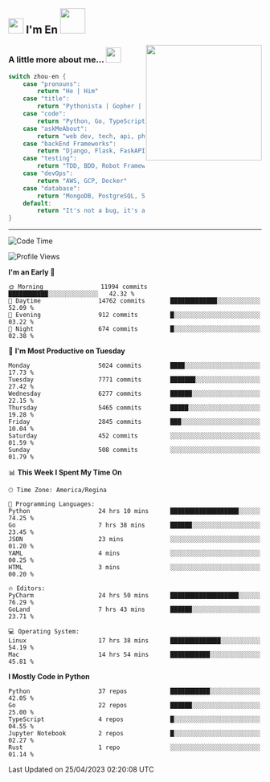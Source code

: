 <h2><img src="https://emojis.slackmojis.com/emojis/images/1531849430/4246/blob-sunglasses.gif?1531849430" width="30"/> I'm En <img src="https://media.giphy.com/media/12oufCB0MyZ1Go/giphy.gif" width="50"></h2>
<img align='right' src="https://media.giphy.com/media/M9gbBd9nbDrOTu1Mqx/giphy.gif" width="230">


### A little more about me... <img src="https://media.giphy.com/media/WUlplcMpOCEmTGBtBW/giphy.gif" width="30">  
<!--
```javascript
const zhou-en = {
    pronouns: "He" | "Him",
    title: "Pythonista" | "Gopher" | "Rustacean",
    code: ["Python", "Go", "Rust", "TypeScript"],
    askMeAbout: ["web dev", "tech", "app dev", "photography"],
    technologies: {
        backEnd: {
            python: ["Django", "Flask", "FaskAPI"],
            go: []
        },
        scraping: ["selenium", "scrapy", "spider"],
        testing: ["Robot Framework"],
        devOps: ["AWS", "Docker", "GCP", "Nginx"],
        databases: ["mongo", "postgresql", "sqlite"],
        misc: ["Firebase", "Heroku"]
    },
    architecture: ["Event Driven Architecture", "Microservices"],
    currentFocus: ["Temporal", "Rust"],
    funFact: "It's not a bug, it's a feature!"
};
```
  -->

```go
switch zhou-en {
    case "pronouns":
        return "He | Him"
    case "title":
        return "Pythonista | Gopher | Rustacean"
    case "code":
        return "Python, Go, TypeScript, Rust"
    case "askMeAbout":
        return "web dev, tech, api, photography, basketball"
    case "backEnd Frameworks":
        return "Django, Flask, FaskAPI, Temporal"
    case "testing":
        return "TDD, BDD, Robot Framework, pytest"
    case "devOps":
        return "AWS, GCP, Docker"
    case "database":
        return "MongoDB, PostgreSQL, Sqlit"
    default:
        return "It's not a bug, it's a feature!"
}
```




---
<!--START_SECTION:waka-->
![Code Time](http://img.shields.io/badge/Code%20Time-624%20hrs%2058%20mins-blue)

![Profile Views](http://img.shields.io/badge/Profile%20Views-19-blue)

**I'm an Early 🐤** 

```text
🌞 Morning                11994 commits       ███████████░░░░░░░░░░░░░░   42.32 % 
🌆 Daytime                14762 commits       █████████████░░░░░░░░░░░░   52.09 % 
🌃 Evening                912 commits         █░░░░░░░░░░░░░░░░░░░░░░░░   03.22 % 
🌙 Night                  674 commits         █░░░░░░░░░░░░░░░░░░░░░░░░   02.38 % 
```
📅 **I'm Most Productive on Tuesday** 

```text
Monday                   5024 commits        ████░░░░░░░░░░░░░░░░░░░░░   17.73 % 
Tuesday                  7771 commits        ███████░░░░░░░░░░░░░░░░░░   27.42 % 
Wednesday                6277 commits        ██████░░░░░░░░░░░░░░░░░░░   22.15 % 
Thursday                 5465 commits        █████░░░░░░░░░░░░░░░░░░░░   19.28 % 
Friday                   2845 commits        ███░░░░░░░░░░░░░░░░░░░░░░   10.04 % 
Saturday                 452 commits         ░░░░░░░░░░░░░░░░░░░░░░░░░   01.59 % 
Sunday                   508 commits         ░░░░░░░░░░░░░░░░░░░░░░░░░   01.79 % 
```


📊 **This Week I Spent My Time On** 

```text
🕑︎ Time Zone: America/Regina

💬 Programming Languages: 
Python                   24 hrs 10 mins      ███████████████████░░░░░░   74.25 % 
Go                       7 hrs 38 mins       ██████░░░░░░░░░░░░░░░░░░░   23.45 % 
JSON                     23 mins             ░░░░░░░░░░░░░░░░░░░░░░░░░   01.20 % 
YAML                     4 mins              ░░░░░░░░░░░░░░░░░░░░░░░░░   00.25 % 
HTML                     3 mins              ░░░░░░░░░░░░░░░░░░░░░░░░░   00.20 % 

🔥 Editors: 
PyCharm                  24 hrs 50 mins      ███████████████████░░░░░░   76.29 % 
GoLand                   7 hrs 43 mins       ██████░░░░░░░░░░░░░░░░░░░   23.71 % 

💻 Operating System: 
Linux                    17 hrs 38 mins      ██████████████░░░░░░░░░░░   54.19 % 
Mac                      14 hrs 54 mins      ███████████░░░░░░░░░░░░░░   45.81 % 
```

**I Mostly Code in Python** 

```text
Python                   37 repos            ███████████░░░░░░░░░░░░░░   42.05 % 
Go                       22 repos            ██████░░░░░░░░░░░░░░░░░░░   25.00 % 
TypeScript               4 repos             █░░░░░░░░░░░░░░░░░░░░░░░░   04.55 % 
Jupyter Notebook         2 repos             █░░░░░░░░░░░░░░░░░░░░░░░░   02.27 % 
Rust                     1 repo              ░░░░░░░░░░░░░░░░░░░░░░░░░   01.14 % 
```




 Last Updated on 25/04/2023 02:20:08 UTC
<!--END_SECTION:waka-->
